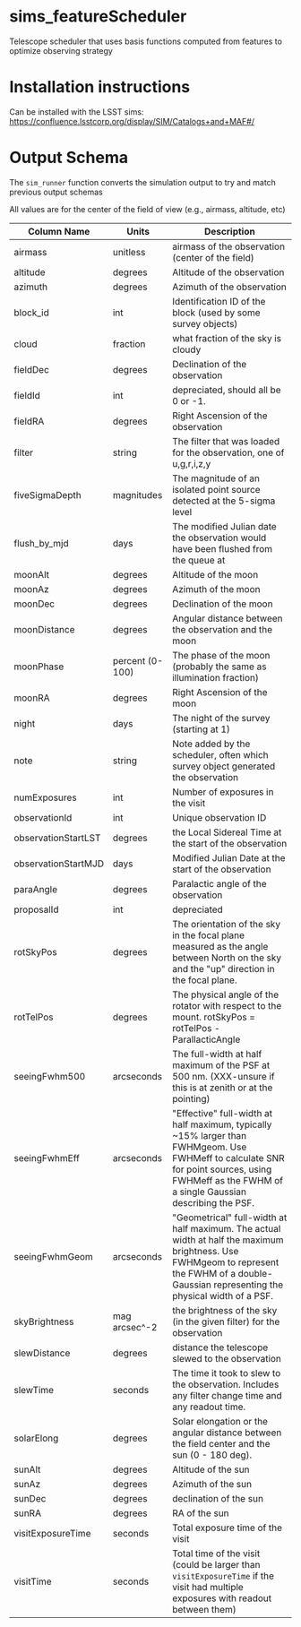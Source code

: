 # sims_featureScheduler
Telescope scheduler that uses basis functions computed from features to optimize observing strategy


# Installation instructions

Can be installed with the LSST sims: https://confluence.lsstcorp.org/display/SIM/Catalogs+and+MAF#/

# Output Schema

The `sim_runner` function converts the simulation output to try and match previous output schemas


All values are for the center of the field of view (e.g., airmass, altitude, etc)


 |  Column Name  |  Units  |  Description  | 
 |  ---  |  ---  |  ---  | 
 | airmass |   unitless  |  airmass of the observation (center of the field) | 
 | altitude |  degrees  |  Altitude of the observation | 
 | azimuth |  degrees  |  Azimuth of the observation  | 
 | block_id |  int  |  Identification ID of the block (used by some survey objects) | 
 | cloud |  fraction  |  what fraction of the sky is cloudy | 
 | fieldDec |  degrees  |  Declination of the observation | 
 | fieldId |  int  |  depreciated, should all be 0 or -1. | 
 | fieldRA |  degrees  |  Right Ascension of the observation | 
 | filter |  string  |  The filter that was loaded for the observation, one of u,g,r,i,z,y | 
 | fiveSigmaDepth |  magnitudes  |  The magnitude of an isolated point source detected at the 5-sigma level | 
 | flush_by_mjd |  days  |  The modified Julian date the observation would have been flushed from the queue at | 
 | moonAlt |  degrees  |  Altitude of the moon | 
 | moonAz |  degrees  |  Azimuth of the moon | 
 | moonDec |  degrees  |  Declination of the moon | 
 | moonDistance |  degrees  |  Angular distance between the observation and the moon | 
 | moonPhase |  percent (0-100)  |  The phase of the moon (probably the same as illumination fraction) | 
 | moonRA |  degrees  |  Right Ascension of the moon | 
 | night |  days  |  The night of the survey (starting at 1) | 
 | note |  string  |  Note added by the scheduler, often which survey object generated the observation | 
 | numExposures |  int  |  Number of exposures in the visit | 
 | observationId |  int  |  Unique observation ID | 
 | observationStartLST |  degrees  |  the Local Sidereal Time at the start of the observation | 
 | observationStartMJD |  days  |  Modified Julian Date at the start of the observation | 
 | paraAngle |  degrees  |  Paralactic angle of the observation | 
 | proposalId |  int  |  depreciated | 
 | rotSkyPos |  degrees  |  The orientation of the sky in the focal plane measured as the angle between North on the sky and the "up" direction in the focal plane. | 
 | rotTelPos |  degrees | The physical angle of the rotator with respect to the mount. rotSkyPos = rotTelPos - ParallacticAngle | 
 | seeingFwhm500 |  arcseconds  |  The full-width at half maximum of the PSF at 500 nm. (XXX-unsure if this is at zenith or at the pointing) | 
 | seeingFwhmEff |  arcseconds  |  "Effective" full-width at half maximum, typically ~15% larger than FWHMgeom. Use FWHMeff to calculate SNR for point sources, using FWHMeff as the FWHM of a single Gaussian describing the PSF. | 
 | seeingFwhmGeom |  arcseconds  |  "Geometrical" full-width at half maximum. The actual width at half the maximum brightness. Use FWHMgeom to represent the FWHM of a double-Gaussian representing the physical width of a PSF. | 
 | skyBrightness |  mag arcsec^-2  |  the brightness of the sky (in the given filter) for the observation | 
 | slewDistance |  degrees  |  distance the telescope slewed to the observation | 
 | slewTime |  seconds  |  The time it took to slew to the observation. Includes any filter change time and any readout time. | 
 | solarElong |  degrees  |  Solar elongation or the angular distance between the field center and the sun (0 - 180 deg). | 
 | sunAlt |  degrees  |  Altitude of the sun | 
 | sunAz |  degrees  |  Azimuth of the sun | 
 | sunDec |  degrees  |  declination of the sun | 
 | sunRA |  degrees  |  RA of the sun | 
 | visitExposureTime |  seconds  |  Total exposure time of the visit | 
 | visitTime |  seconds  |  Total time of the visit (could be larger than `visitExposureTime` if the visit had multiple exposures with readout between them) | 
